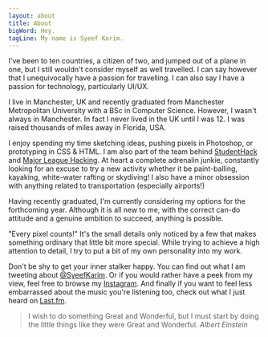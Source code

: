 ```yaml
---
layout: about
title: About
bigWord: Hey.
tagLine: My name is Syeef Karim.
---
```


I've been to ten countries, a citizen of two, and jumped out of a plane in one, but I still wouldn't consider myself as well travelled. I can say however that I unequivocally have a passion for travelling. I can also say I have a passion for technology, particularly UI/UX. 

I live in Manchester, UK and recently graduated from Manchester Metropolitan University with a BSc in Computer Science. However, I wasn't always in Manchester. In fact I never lived in the UK until I was 12. I was raised thousands of miles away in Florida, USA.

I enjoy spending my time sketching ideas, pushing pixels in Photoshop, or prototyping in CSS & HTML. I am also part of the team behind <a id="links" href="http://www.studenthack.com/" target="_blank">StudentHack</a> and <a id="links" href="http://www.mlh.io" target="_blank">Major League Hacking</a>. At heart a complete adrenalin junkie, constantly looking for an excuse to try a new activity whether it be paint-balling, kayaking, white-water rafting or skydiving! I also have a minor obsession with anything related to transportation (especially airports!)

Having recently graduated, I'm currently considering my options for the forthcoming year. Although it is all new to me, with the correct can-do attitude and a genuine ambition to succeed, anything is possible.

"Every pixel counts!" It's the small details only noticed by a few that makes something ordinary that little bit more special. While trying to achieve a high attention to detail, I try to put a bit of my own personality into my work.

Don't be shy to get your inner stalker happy. You can find out what I am tweeting about <a id="links" href="http://www.twitter.com/syeefkarim" target="_blank">@SyeefKarim</a>. Or if you would rather have a peek from my view, feel free to browse my <a id="links" href="http://www.instagram.com/syeef" target="_blank">Instagram</a>. And finally if you want to feel less embarrassed about the music you're listening too, check out what I just heard on <a id="links" href="http://www.last.fm/user/Syeef" target="_blank">Last.fm</a>.

>I wish to do something Great and Wonderful, but I must start by doing the little things like they were Great and Wonderful. <cite>Albert Einstein</cite>